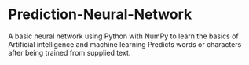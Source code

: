 # Prediction-Neural-Network
A basic neural network using Python with NumPy to learn the basics of Artificial intelligence and machine learning
Predicts words or characters after being trained from supplied text.


